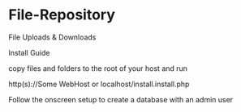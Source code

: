 # File-Repository
 File Uploads & Downloads

Install Guide

copy files and folders to the root of your host and run

http(s)://Some WebHost or localhost/install.install.php

Follow the onscreen setup to create a database with an admin user
